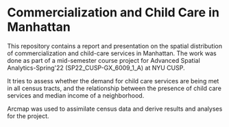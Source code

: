 # Commercialization and Child Care in Manhattan

This repository contains a report and presentation on the spatial distribution of commercialization and child-care services in Manhattan. The work was done as part of a mid-semester course project for Advanced Spatial Analytics-Spring'22 (SP22_CUSP-GX_6009_1_A) at NYU CUSP.

It tries to assess whether the demand for child care services are being met in all census tracts, and the relationship between the presence of child care services and median income of a neighborhood. 

Arcmap was used to assimilate census data and derive results and analyses for the project.
